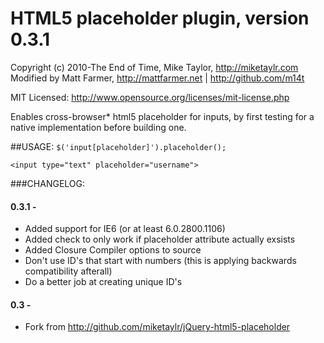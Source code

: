# HTML5 placeholder plugin, version 0.3.1
Copyright (c) 2010-The End of Time, Mike Taylor, http://miketaylr.com
Modified by Matt Farmer, http://mattfarmer.net | http://github.com/m14t

MIT Licensed: http://www.opensource.org/licenses/mit-license.php

Enables cross-browser* html5 placeholder for inputs, by first testing for a native implementation before building one.

##USAGE:
`$('input[placeholder]').placeholder();`

`<input type="text" placeholder="username">`

###CHANGELOG:
#### 0.3.1 -
 * Added support for IE6 (or at least 6.0.2800.1106)
 * Added check to only work if placeholder attribute actually exsists
 * Added Closure Compiler options to source
 * Don't use ID's that start with numbers (this is applying backwards compatibility afterall)
 * Do a better job at creating unique ID's

#### 0.3   -
 * Fork from http://github.com/miketaylr/jQuery-html5-placeholder
